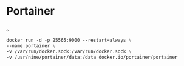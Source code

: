 # Portainer


。
```dockerfile
docker run -d -p 25565:9000 --restart=always \
--name portainer \
-v /var/run/docker.sock:/var/run/docker.sock \
-v /usr/nine/portainer/data:/data docker.io/portainer/portainer
```


